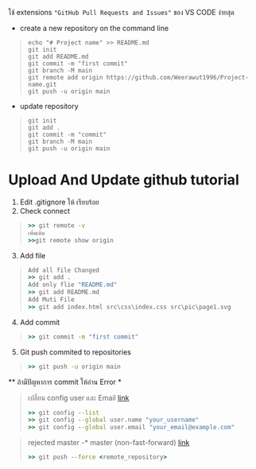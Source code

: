 ใช้ extensions ` "GitHub Pull Requests and Issues" ` ของ VS CODE ง่ายสุด

* create a new repository on the command line
> ```git
> echo "# Project name" >> README.md
> git init
> git add README.md
> git commit -m "first commit"
> git branch -M main
> git remote add origin https://github.com/Weerawut1996/Project-name.git
> git push -u origin main
> ```


* update repository
> ```git
> git init
> git add .
> git commit -m "commit"
> git branch -M main
> git push -u origin main
> ```


# Upload And Update github tutorial
1. Edit .gitignore ให้ เรียบร้อย
2. Check connect
>```cmd
>>> git remote -v
>เพิ่มเติม
>>>git remote show origin
>```
3. Add file
>```cmd
> Add all file Changed
>>> git add .
> Add only flie "README.md"
>>> git add README.md
> Add Muti File
>>> git add index.html src\css\index.css src\pic\page1.svg
>```
4. Add commit
>```cmd
>>> git commit -m "first commit"
>```
5. Git push commited to repositories
>```cmd
>>> git push -u origin main
>```
** ถ้ามีปัญหาการ commit ให้อ่าน Error *
> <p>เปลี่ยน config user และ Email &#32;<a href="https://bobbyhadz.com/blog/change-git-user-or-github-account-in-vscode" >link</a></p>
>
>```cmd
>>> git config --list
>>> git config --global user.name "your_username"
>>> git config --global user.email "your_email@example.com"
>```

> <p>rejected master -&#42; master (non-fast-forward)&#32;<a href="https://stackoverflow.com/questions/11696295/rejected-master-master-non-fast-forward">link</a></p>
>
>```cmd
>>> git push --force <remote_repository>
>```
